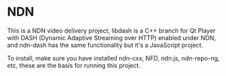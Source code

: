 # NDN
This is a NDN video delivery project, libdash is a C++ branch for Qt Player with DASH (Dynamic Adaptive Streaming over HTTP) enabled under NDN, and ndn-dash has the same functionality but it's a JavaScript project.

To install, make sure you have installed ndn-cxx, NFD, ndn.js, ndn-repo-ng, etc, these are the basis for running this project.
